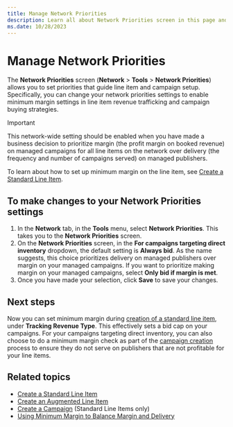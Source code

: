 ```yaml
---
title: Manage Network Priorities
description: Learn all about Network Priorities screen in this page and how to make changes in this screen.
ms.date: 10/28/2023
---
```



# Manage Network Priorities

The **Network Priorities** screen
(**Network** 
\>  **Tools**  \>
 **Network Priorities**) allows you
to set priorities that guide line item and campaign setup. Specifically,
you can change your network priorities settings to enable minimum margin
settings in line item revenue trafficking and campaign buying
strategies.

> [!IMPORTANT]
> This network-wide setting should be enabled when you have made a business decision to prioritize margin (the profit margin on booked revenue) on managed campaigns for all line items on the network over delivery (the frequency and number of campaigns served) on managed publishers.
>
> To learn about how to set up minimum margin on the line item, see [Create a Standard Line Item](create-a-standard-line-item.md).

## To make changes to your Network Priorities settings

1. In the **Network** tab, in the
    **Tools** menu, select
    **Network Priorities**. This takes you
    to the **Network Priorities** screen.
1. On the **Network Priorities** screen,
    in the **For campaigns targeting direct
    inventory** dropdown, the default setting is
    **Always bid**. As the name suggests,
    this choice prioritizes delivery on managed publishers over margin
    on your managed campaigns. If you want to prioritize making margin
    on your managed campaigns, select **Only
    bid if margin is met**.
1. Once you have made your selection, click
    **Save** to save your changes.

## Next steps

Now you can set minimum margin during [creation of a
standard line item](create-a-standard-line-item.md), under **Tracking
Revenue Type**. This effectively sets a bid cap on your campaigns.
For your campaigns targeting direct inventory, you can also choose to do
a minimum margin check as part of the [campaign creation](create-a-campaign.md) process to ensure they do not serve on publishers that are not
profitable for your line items.

## Related topics

- [Create a Standard Line Item](create-a-standard-line-item.md)
- [Create an Augmented Line Item](create-an-augmented-line-item-ali.md)
- [Create a Campaign](create-a-campaign.md)
  (Standard Line Items only)
- [Using Minimum Margin to Balance Margin and Delivery](using-minimum-margin-to-balance-margin-and-delivery.md)